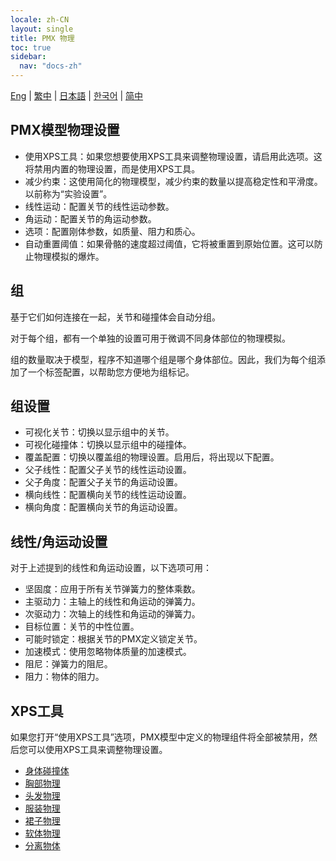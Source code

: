 ```yaml
---
locale: zh-CN
layout: single
title: PMX 物理
toc: true
sidebar:
  nav: "docs-zh"
---
```

[Eng](/dancexr/features/pmx_physics) | [繁中](/tw/dancexr/features/pmx_physics) | [日本語](/jp/dancexr/features/pmx_physics) | [한국어](/kr/dancexr/features/pmx_physics) | [简中](/zh/dancexr/features/pmx_physics)

## PMX模型物理设置

* 使用XPS工具：如果您想要使用XPS工具来调整物理设置，请启用此选项。这将禁用内置的物理设置，而是使用XPS工具。
* 减少约束：这使用简化的物理模型，减少约束的数量以提高稳定性和平滑度。以前称为“实验设置”。
* 线性运动：配置关节的线性运动参数。
* 角运动：配置关节的角运动参数。
* 选项：配置刚体参数，如质量、阻力和质心。
* 自动重置阈值：如果骨骼的速度超过阈值，它将被重置到原始位置。这可以防止物理模拟的爆炸。

## 组

基于它们如何连接在一起，关节和碰撞体会自动分组。

对于每个组，都有一个单独的设置可用于微调不同身体部位的物理模拟。

组的数量取决于模型，程序不知道哪个组是哪个身体部位。因此，我们为每个组添加了一个标签配置，以帮助您方便地为组标记。

## 组设置

* 可视化关节：切换以显示组中的关节。
* 可视化碰撞体：切换以显示组中的碰撞体。
* 覆盖配置：切换以覆盖组的物理设置。启用后，将出现以下配置。
* 父子线性：配置父子关节的线性运动设置。
* 父子角度：配置父子关节的角运动设置。
* 横向线性：配置横向关节的线性运动设置。
* 横向角度：配置横向关节的角运动设置。

## 线性/角运动设置

对于上述提到的线性和角运动设置，以下选项可用：

* 坚固度：应用于所有关节弹簧力的整体乘数。
* 主驱动力：主轴上的线性和角运动的弹簧力。
* 次驱动力：次轴上的线性和角运动的弹簧力。
* 目标位置：关节的中性位置。
* 可能时锁定：根据关节的PMX定义锁定关节。
* 加速模式：使用忽略物体质量的加速模式。
* 阻尼：弹簧力的阻尼。
* 阻力：物体的阻力。

## XPS工具

如果您打开“使用XPS工具”选项，PMX模型中定义的物理组件将全部被禁用，然后您可以使用XPS工具来调整物理设置。

* [身体碰撞体](xps_body_colliders.md)
* [胸部物理](xps_boobs.md)
* [头发物理](xps_hair.md)
* [服装物理](xps_cloth.md)
* [裙子物理](xps_skirt.md)
* [软体物理](xps_softbody.md)
* [分离物体](xps_detach.md)